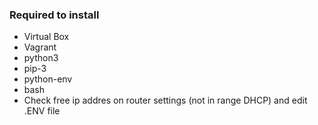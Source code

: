 ### Required to install

- Virtual Box
- Vagrant
- python3
- pip-3
- python-env
- bash
- Check free ip addres on router settings (not in range DHCP) and edit .ENV file


